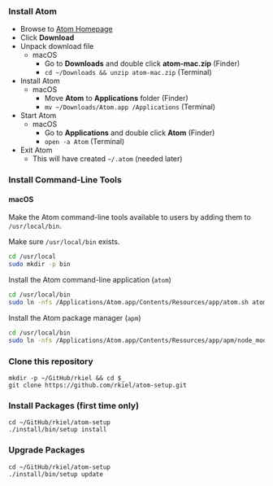 ### Install Atom

- Browse to [Atom Homepage](https://atom.io/)
- Click **Download**
- Unpack download file
  - macOS
    - Go to **Downloads** and double click **atom-mac.zip** (Finder)
    - `cd ~/Downloads && unzip atom-mac.zip` (Terminal)
- Install Atom
  - macOS
    - Move **Atom** to **Applications** folder (Finder)
    - `mv ~/Downloads/Atom.app /Applications` (Terminal)
- Start Atom
  - macOS
    - Go to **Applications** and double click **Atom** (Finder)
    - `open -a Atom` (Terminal)
- Exit Atom
  - This will have created `~/.atom` (needed later)

### Install Command-Line Tools

#### macOS

Make the Atom command-line tools available to users by adding them to `/usr/local/bin`.

Make sure `/usr/local/bin` exists.

```bash
cd /usr/local
sudo mkdir -p bin
```

Install the Atom command-line application (`atom`)

```bash
cd /usr/local/bin
sudo ln -nfs /Applications/Atom.app/Contents/Resources/app/atom.sh atom
```

Install the Atom package manager (`apm`)

```bash
cd /usr/local/bin
sudo ln -nfs /Applications/Atom.app/Contents/Resources/app/apm/node_modules/.bin/apm apm
```

### Clone this repository

    mkdir -p ~/GitHub/rkiel && cd $_
    git clone https://github.com/rkiel/atom-setup.git

### Install Packages (first time only)

    cd ~/GitHub/rkiel/atom-setup
    ./install/bin/setup install

### Upgrade Packages

    cd ~/GitHub/rkiel/atom-setup
    ./install/bin/setup update
